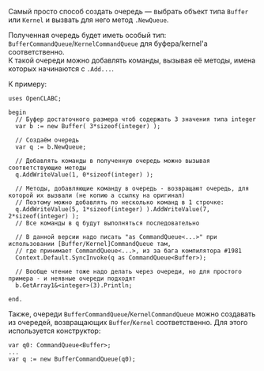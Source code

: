 


Самый просто способ создать очередь — выбрать объект типа `Buffer` или `Kernel` и вызвать для него метод `.NewQueue`.

Полученная очередь будет иметь особый тип: `BufferCommandQueue`/`KernelCommandQueue` для буфера/kernel'а соответственно.\
К такой очереди можно добавлять команды, вызывая её методы, имена которых начинаются с `.Add...`.

К примеру:
```
uses OpenCLABC;

begin
  // Буфер достаточного размера чтоб содержать 3 значения типа integer
  var b := new Buffer( 3*sizeof(integer) );
  
  // Создаём очередь
  var q := b.NewQueue;
  
  // Добавлять команды в полученную очередь можно вызывая соответствующие методы
  q.AddWriteValue(1, 0*sizeof(integer) );
  
  // Методы, добавляющие команду в очередь - возвращают очередь, для которой их вызвали (не копию а ссылку на оригинал)
  // Поэтому можно добавлять по несколько команд в 1 строчке:
  q.AddWriteValue(5, 1*sizeof(integer) ).AddWriteValue(7, 2*sizeof(integer) );
  // Все команды в q будут выполняться последовательно
  
  // В данной версии надо писать "as CommandQueue<...>" при использовании [Buffer/Kernel]CommandQueue там,
  // где принимает CommandQueue<...>, из за бага компилятора #1981
  Context.Default.SyncInvoke(q as CommandQueue<Buffer>);
  
  // Вообще чтение тоже надо делать через очереди, но для простого примера - и неявные очереди подходят
  b.GetArray1&<integer>(3).Println;
  
end.
```

Также, очереди `BufferCommandQueue`/`KernelCommandQueue` можно создавать из очередей, возвращающих `Buffer`/`Kernel` соответственно. Для этого используется конструктор:
```
var q0: CommandQueue<Buffer>;
...
var q := new BufferCommandQueue(q0);
```


